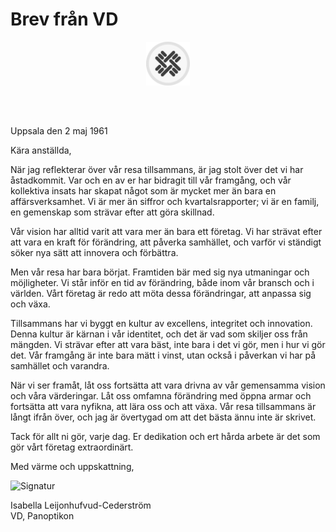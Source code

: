 # Brev från VD

<div class="letter signature">

<img src="/resources/banner-logo.svg" title="Panoptikon Logo" style="display: block; margin-left: auto; margin-right: auto; margin-bottom: 4rem;" width="70px" height="70px">

<time>Uppsala den 2 maj 1961</time>

Kära anställda,

När jag reflekterar över vår resa tillsammans, är jag stolt över det vi har åstadkommit. Var och en av er har bidragit till vår framgång, och vår kollektiva insats har skapat något som är mycket mer än bara en affärsverksamhet. Vi är mer än siffror och kvartalsrapporter; vi är en familj, en gemenskap som strävar efter att göra skillnad.

Vår vision har alltid varit att vara mer än bara ett företag. Vi har strävat efter att vara en kraft för förändring, att påverka samhället, och varför vi ständigt söker nya sätt att innovera och förbättra.

Men vår resa har bara börjat. Framtiden bär med sig nya utmaningar och möjligheter. Vi står inför en tid av förändring, både inom vår bransch och i världen. Vårt företag är redo att möta dessa förändringar, att anpassa sig och växa.

Tillsammans har vi byggt en kultur av excellens, integritet och innovation. Denna kultur är kärnan i vår identitet, och det är vad som skiljer oss från mängden. Vi strävar efter att vara bäst, inte bara i det vi gör, men i hur vi gör det. Vår framgång är inte bara mätt i vinst, utan också i påverkan vi har på samhället och varandra.

När vi ser framåt, låt oss fortsätta att vara drivna av vår gemensamma vision och våra värderingar. Låt oss omfamna förändring med öppna armar och fortsätta att vara nyfikna, att lära oss och att växa. Vår resa tillsammans är långt ifrån över, och jag är övertygad om att det bästa ännu inte är skrivet.

Tack för allt ni gör, varje dag. Er dedikation och ert hårda arbete är det som gör vårt företag extraordinärt.

Med värme och uppskattning,

![Signatur](/resources/isabella-leijonhufvud-cederstrom.svg)

Isabella Leijonhufvud-Cederström  
VD, Panoptikon

</div>
